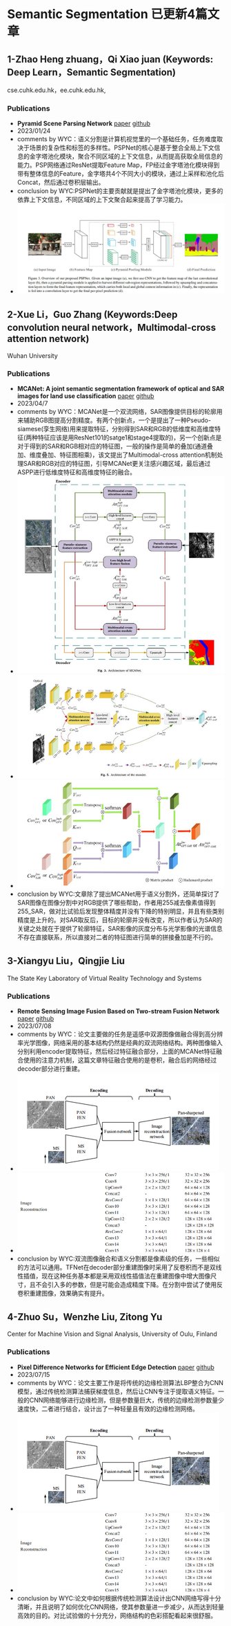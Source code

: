 # Semantic Segmentation 已更新4篇文章

## 1-Zhao Heng zhuang，Qi Xiao juan (Keywords: Deep Learn，Semantic Segmentation)

cse.cuhk.edu.hk，ee.cuhk.edu.hk,

### Publications

   - **Pyramid Scene Parsing Network**   [paper](https://arxiv.org/abs/1612.01105)  [github](https://github.com/hszhao/semseg)
   - 2023/01/24
   - comments by WYC：语义分割是计算机视觉里的一个基础任务，任务难度取决于场景的复杂性和标签的多样性。PSPNet的核心是基于整合全局上下文信息的金字塔池化模块，聚合不同区域的上下文信息，从而提高获取全局信息的能力。PSP网络通过ResNet提取Feature Map，FP经过金字塔池化模块得到带有整体信息的Feature，金字塔共4个不同大小的模块，通过上采样和池化后Concat，然后通过卷积层输出。
   - conclusion by WYC:PSPNet的主要贡献就是提出了金字塔池化模块，更多的依靠上下文信息，不同区域的上下文聚合起来提高了学习能力。
   - ![](./images/pspnet1.jpg)

## 2-Xue Li，Guo Zhang (Keywords:Deep convolution neural network，Multimodal-cross attention network)

Wuhan University

### Publications

   - **MCANet: A joint semantic segmentation framework of optical and SAR images for land use classification**   [paper](https://www.sciencedirect.com/science/article/pii/S0303243421003457)  [github](https://github.com/yisun98/SOLC)
   - 2023/04/7
   - comments by WYC：MCANet是一个双流网络，SAR图像提供目标的轮廓用来辅助RGB图提高分割精度。有两个创新点，一个是提出了一种Pseudo-siamese(孪生网络)用来提取特征，分别得到SAR和RGB的低维度和高维度特征(两种特征应该是用ResNet101的satge1和stage4提取的)，另一个创新点是对于得到的SAR和RGB相对应的特征图，一般的操作是简单的叠加(通道叠加、维度叠加、特征图相乘)，该文提出了Multimodal-cross attention机制处理SAR和RGB对应的特征图，引导MCANet更关注感兴趣区域，最后通过ASPP进行低维度特征和高维度特征的融合。
   - ![](./images/MCANet_model.jpg)
   - ![](./images/MCANet_encoder.jpg)
   - ![](./images/MCANet_attention.jpg)
   - conclusion by WYC:文章除了提出MCANet用于语义分割外，还简单探讨了SAR图像在图像分割中对RGB提供了哪些帮助，作者用255减去像素值得到255_SAR，做对比试验后发现整体精度并没有下降的特别明显，并且有些类别精度是上升的。对SAR取反后，目标的轮廓并没有改变，所以作者认为SAR的关键之处就在于提供了轮廓特征，SAR影像的灰度分布与光学影像的光谱信息不存在直接联系，所以直接对二者的特征图进行简单的拼接叠加是不行的。

## 3-Xiangyu Liu，Qingjie Liu

The State Key Laboratory of Virtual Reality Technology and Systems

### Publications

   - **Remote Sensing Image Fusion Based on Two-stream Fusion Network**   [paper](https://www.sciencedirect.com/science/article/pii/S1566253517308060)  [github](https://github.com/huangshanshan33/Remote_Sensing_Image_Fusion/tree/main)
   - 2023/07/08
   - comments by WYC：论文主要做的任务是遥感中双源图像做融合得到高分辨率光学图像，网络采用的基本结构仍然是经典的双流网络结构。两种图像输入分别利用encoder提取特征，然后经过特征融合部分，上面的MCANet特征融合使用的注意力机制，这篇文章特征融合使用的是卷积，融合后的网络经过decoder部分进行重建。
   - ![](./images/tf1.png)
   - ![](./images/tf2.png)
   - conclusion by WYC:双流图像融合和语义分割都是像素级的任务，一些相似的方法可以通用。TFNet在decoder部分重建图像时采用了反卷积而不是双线性插值，现在这种任务基本都是采用双线性插值法在重建图像中增大图像尺寸，且不会引入多的参数，但是可能会造成精度下降。在分割中尝试了使用反卷积重建图像，效果确实有提升。
   
## 4-Zhuo Su，Wenzhe Liu, Zitong Yu

Center for Machine Vision and Signal Analysis, University of Oulu, Finland

### Publications

   - **Pixel Difference Networks for Efficient Edge Detection**   [paper](https://openaccess.thecvf.com/content/ICCV2021/papers/Su_Pixel_Difference_Networks_for_Efficient_Edge_Detection_ICCV_2021_paper.pdf)  [github](https://github.com/hellozhuo/pidinet)
   - 2023/07/15
   - comments by WYC：论文主要工作是将传统的边缘检测算法LBP整合为CNN模型，通过传统检测算法捕获梯度信息，然后让CNN专注于提取语义特征。一般的CNN网络能够进行边缘检测，但是参数量巨大，传统的边缘检测参数量少速度快，二者进行结合，设计出了一种轻量且有效的边缘检测网络。
   - ![](./images/tf1.png)
   - ![](./images/tf2.png)
   - conclusion by WYC:论文中如何根据传统检测算法设计出CNN网络写得十分清晰，并且说明了如何优化CNN网络，使其参数量进一步减少，从而达到轻量高效的目的。对比试验做的十分充分，网络结构的色彩搭配看起来很舒服。
